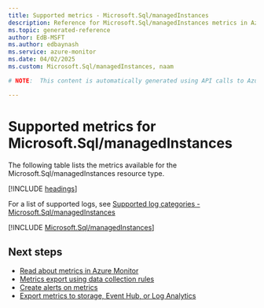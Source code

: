 ```yaml
---
title: Supported metrics - Microsoft.Sql/managedInstances
description: Reference for Microsoft.Sql/managedInstances metrics in Azure Monitor.
ms.topic: generated-reference
author: EdB-MSFT
ms.author: edbaynash
ms.service: azure-monitor
ms.date: 04/02/2025
ms.custom: Microsoft.Sql/managedInstances, naam

# NOTE:  This content is automatically generated using API calls to Azure. Any edits made on these files will be overwritten in the next run of the script. 

---
```


  
# Supported metrics for Microsoft.Sql/managedInstances
  
The following table lists the metrics available for the Microsoft.Sql/managedInstances resource type.  
  
  
[!INCLUDE [headings](~/reusable-content/ce-skilling/azure/includes/azure-monitor/reference/metrics/metrics-headings.md)]  
  
  
  
For a list of supported logs, see [Supported log categories - Microsoft.Sql/managedInstances](../supported-logs/microsoft-sql-managedinstances-logs.md)  
  
 

[!INCLUDE [Microsoft.Sql/managedInstances](~/reusable-content/ce-skilling/azure/includes/azure-monitor/reference/metrics/microsoft-sql-managedinstances-metrics-include.md)]  



## Next steps

- [Read about metrics in Azure Monitor](/azure/azure-monitor/data-platform)
- [Metrics export using data collection rules](/azure/azure-monitor/essentials/data-collection-metrics)
- [Create alerts on metrics](/azure/azure-monitor/alerts/alerts-overview)
- [Export metrics to storage, Event Hub, or Log Analytics](/azure/azure-monitor/essentials/platform-logs-overview)

